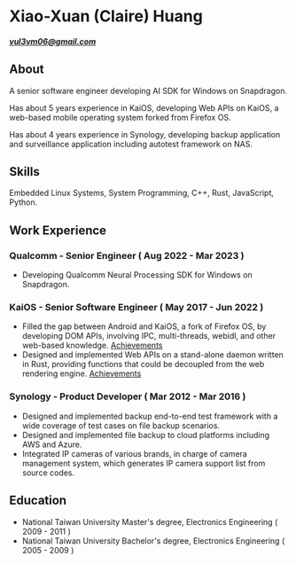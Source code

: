 # Xiao-Xuan (Claire) Huang

##### vul3vm06@gmail.com

## About

A senior software engineer developing AI SDK for Windows on Snapdragon.

Has about 5 years experience in KaiOS, developing Web APIs on KaiOS, a web-based mobile operating system forked from Firefox OS.

Has about 4 years experience in Synology, developing backup application and surveillance application including autotest framework on NAS.

## Skills

Embedded Linux Systems, System Programming, C++, Rust, JavaScript, Python.

## Work Experience

### Qualcomm - Senior Engineer ( Aug 2022 - Mar 2023 )

- Developing Qualcomm Neural Processing SDK for Windows on Snapdragon.

### KaiOS - Senior Software Engineer ( May 2017 - Jun 2022 )

-	Filled the gap between Android and KaiOS, a fork of Firefox OS, by developing DOM APIs, involving IPC, multi-threads, webidl, and other web-based knowledge. [Achievements](details/gecko.md)
-	Designed and implemented Web APIs on a stand-alone daemon written in Rust, providing functions that could be decoupled from the web rendering engine. [Achievements](details/api-daemon.md)

### Synology - Product Developer ( Mar 2012 - Mar 2016 )

-	Designed and implemented backup end-to-end test framework with a wide coverage of test cases on file backup scenarios.
-	Designed and implemented file backup to cloud platforms including AWS and Azure.
-	Integrated IP cameras of various brands, in charge of camera management system, which generates IP camera support list from source codes.

## Education

- National Taiwan University
Master's degree, Electronics Engineering ( 2009 - 2011 )
- National Taiwan University
Bachelor's degree, Electronics Engineering ( 2005 - 2009 )

